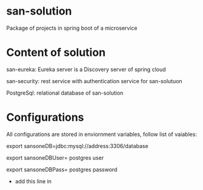 # san-solution
Package of projects in spring boot of a microservice


# Content of solution 

san-eureka: Eureka server is a Discovery server of spring cloud

san-security: rest service with authentication service for san-solutuon  

PostgreSql: relational database of san-solution

# Configurations
All configurations are stored in enviornment variables, follow list of vaiables:

export sansoneDB=jdbc:mysql://address:3306/database

export sansoneDBUser= postgres user

export sansoneDBPass= postgres password

* add this line in 
